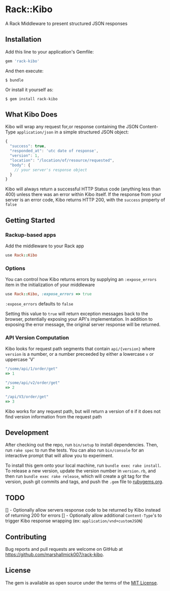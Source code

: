 # Rack::Kibo

A Rack Middleware to present structured JSON responses

## Installation

Add this line to your application's Gemfile:

```ruby
gem 'rack-kibo'
```

And then execute:

    $ bundle

Or install it yourself as:

    $ gem install rack-kibo

## What Kibo Does

Kibo will wrap any request for,or response containing the JSON
Content-Type `application/json` in a simple structured JSON object:

```javascript
{
  "success": true,
  "responded_at": 'utc date of response',
  "version": 1,
  "location": "/location/of/resource/requested",
  "body": {
    // your server's response object
  }
}
```

Kibo will always return a successful HTTP Status code (anything less
than 400) unless there was an error within Kibo itself. If the response
from your server is an error code, Kibo returns HTTP 200, with the
`success` property of `false`


## Getting Started

### Rackup-based apps

Add the middleware to your Rack app

```ruby
use Rack::Kibo
```

### Options

You can control how Kibo returns errors by supplying an `:expose_errors`
item in the initialization of your middleware

```ruby
use Rack::Kibo, :expose_errors => true
```

`:expose_errors` defaults to `false`

Setting this value to `true` will return exception messages back to the
browser, potentially exposing your API's implementation. In addition to
exposing the error message, the original server response will be
returned.

### API Version Computation

Kibo looks for request path segments that contain `api/{version}` where
`version` is a number, or a number preceeded by either a lowercase `v`
or uppercase 'V'

```ruby
"/some/api/1/order/get"
=> 1

"/some/api/v2/order/get"
=> 2

"/api/V3/order/get"
=> 3
```

Kibo works for any request path, but will return a version of `0` if it
does not find version information from the request path

## Development

After checking out the repo, run `bin/setup` to install dependencies. Then, run `rake spec` to run the tests. You can also run `bin/console` for an interactive prompt that will allow you to experiment.

To install this gem onto your local machine, run `bundle exec rake install`. To release a new version, update the version number in `version.rb`, and then run `bundle exec rake release`, which will create a git tag for the version, push git commits and tags, and push the `.gem` file to [rubygems.org](https://rubygems.org).

## TODO

[] - Optionally allow servers response code to be returned by Kibo
instead of returning 200 for errors
[] - Optionally allow additional `Content-Type`'s to trigger Kibo
response wrapping (ex: `application/vnd+customJSON`)

## Contributing

Bug reports and pull requests are welcome on GitHub at
https://github.com/marshallmick007/rack-kibo.


## License

The gem is available as open source under the terms of the [MIT License](http://opensource.org/licenses/MIT).

